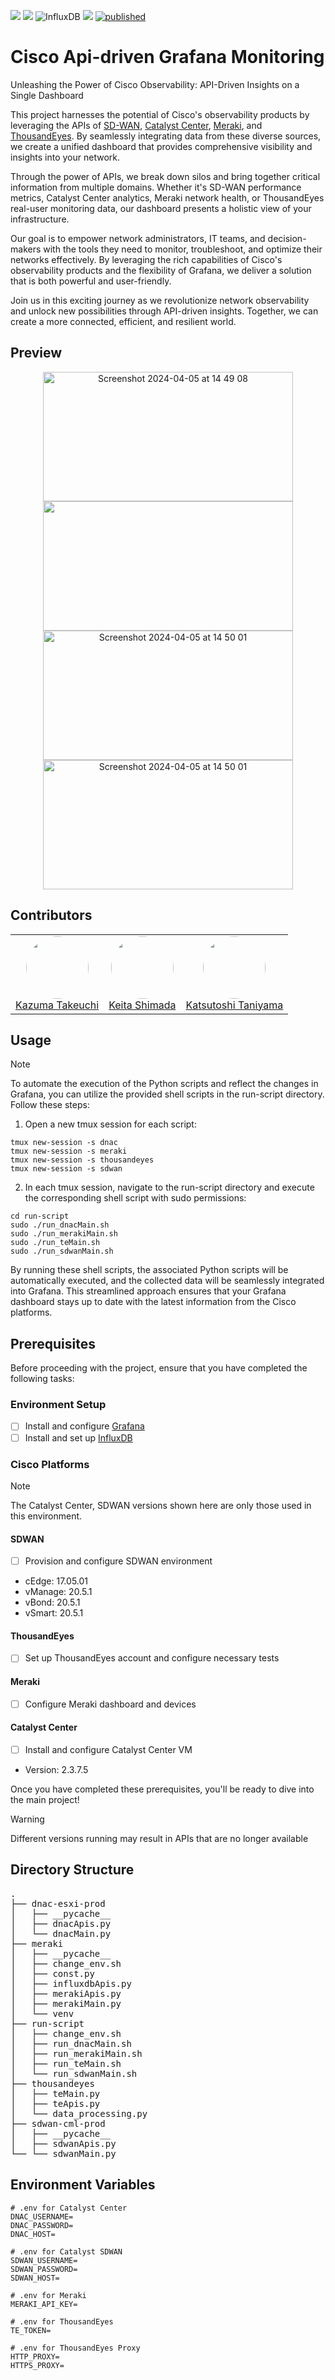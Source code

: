<img src="https://img.shields.io/badge/Cisco-1BA0D7.svg?style=popout&logo=Cisco&logoColor=white"> <img src="https://img.shields.io/badge/-Grafana-F46800.svg?logo=grafana&style=popout"> ![InfluxDB](https://img.shields.io/badge/InfluxDB-22ADF6?style=flat&logo=InfluxDB&logoColor=white) <img src="https://img.shields.io/badge/-Python-3776AB.svg?logo=python&style=popout"> [![published](https://static.production.devnetcloud.com/codeexchange/assets/images/devnet-published.svg)](https://developer.cisco.com/codeexchange/github/repo/kaisero/fireREST)

# Cisco Api-driven Grafana Monitoring
Unleashing the Power of Cisco Observability: API-Driven Insights on a Single Dashboard

This project harnesses the potential of Cisco's observability products by leveraging the APIs of [SD-WAN](https://www.cisco.com/site/us/en/solutions/networking/sdwan/index.html), [Catalyst Center](https://www.cisco.com/site/us/en/products/networking/catalyst-center/index.html), [Meraki](https://meraki.cisco.com/), and [ThousandEyes](https://www.thousandeyes.com/). By seamlessly integrating data from these diverse sources, we create a unified dashboard that provides comprehensive visibility and insights into your network.

Through the power of APIs, we break down silos and bring together critical information from multiple domains. Whether it's SD-WAN performance metrics, Catalyst Center analytics, Meraki network health, or ThousandEyes real-user monitoring data, our dashboard presents a holistic view of your infrastructure.

Our goal is to empower network administrators, IT teams, and decision-makers with the tools they need to monitor, troubleshoot, and optimize their networks effectively. By leveraging the rich capabilities of Cisco's observability products and the flexibility of Grafana, we deliver a solution that is both powerful and user-friendly.

Join us in this exciting journey as we revolutionize network observability and unlock new possibilities through API-driven insights. Together, we can create a more connected, efficient, and resilient world.

## Preview

<p align="center">
  <img width = "400" height = "207" alt="Screenshot 2024-04-05 at 14 49 08" src="https://github.com/uzumal/cisco-api-driven-grafana-monitoring/blob/main/images/preview-1.png?raw=true">
  <img width = "400" height = "207"　alt="Screenshot 2024-04-05 at 14 49 46" src="https://github.com/uzumal/cisco-api-driven-grafana-monitoring/blob/main/images/preview-2.png?raw=true">
  <img width = "400" height = "207" alt="Screenshot 2024-04-05 at 14 50 01" src="https://github.com/uzumal/cisco-api-driven-grafana-monitoring/blob/main/images/preview-3.png?raw=true">
  <img width = "400" height = "207" alt="Screenshot 2024-04-05 at 14 50 01" src="https://github.com/uzumal/cisco-api-driven-grafana-monitoring/blob/main/images/preview-4.png?raw=true">
</p>

## Contributors

<div align = "center">
  <table>
    <tr>
      <td align="center"　style="margin-left: auto; margin-right: auto;">
        <a href="https://github.com/uzumal">
          <img src="https://github.com/uzumal.png" width="100" height="100" style="border-radius:50%">
          <br />
          Kazuma Takeuchi
        </a>
      </td>
      <td align="center">
        <a href="https://github.com/baskei0130">
          <img src="https://github.com/baskei0130.png" width="100" height="100" style="border-radius:50%">
          <br />
          Keita Shimada
        </a>
      </td>
      <td align="center">
        <a href="https://github.com/ktaniyam">
          <img src="https://github.com/ktaniyam.png" width="100" height="100" style="border-radius:50%">
          <br />
          Katsutoshi Taniyama
        </a>
      </td>
    </tr>
  </table>
</div>

## Usage
> [!NOTE]
> To automate the execution of the Python scripts and reflect the changes in Grafana, you can utilize the provided shell scripts in the run-script directory. Follow these steps:
1. Open a new tmux session for each script:

```console
tmux new-session -s dnac
tmux new-session -s meraki
tmux new-session -s thousandeyes
tmux new-session -s sdwan
```

2. In each tmux session, navigate to the run-script directory and execute the corresponding shell script with sudo permissions:

```console
cd run-script
sudo ./run_dnacMain.sh
sudo ./run_merakiMain.sh
sudo ./run_teMain.sh
sudo ./run_sdwanMain.sh
```

By running these shell scripts, the associated Python scripts will be automatically executed, and the collected data will be seamlessly integrated into Grafana. This streamlined approach ensures that your Grafana dashboard stays up to date with the latest information from the Cisco platforms.

## Prerequisites
Before proceeding with the project, ensure that you have completed the following tasks:

### Environment Setup

- [ ] Install and configure [Grafana](https://github.com/grafana/grafana)
- [ ] Install and set up [InfluxDB](https://github.com/influxdata/influxdb)

### Cisco Platforms
> [!NOTE]
> The Catalyst Center, SDWAN versions shown here are only those used in this environment.

#### SDWAN

- [ ] Provision and configure SDWAN environment
- cEdge: 17.05.01
- vManage: 20.5.1
- vBond: 20.5.1
- vSmart: 20.5.1

#### ThousandEyes

- [ ] Set up ThousandEyes account and configure necessary tests

#### Meraki

- [ ] Configure Meraki dashboard and devices

#### Catalyst Center

- [ ] Install and configure Catalyst Center VM
- Version: 2.3.7.5

Once you have completed these prerequisites, you'll be ready to dive into the main project!
> [!WARNING]
> Different versions running may result in APIs that are no longer available

## Directory Structure
<pre>
.
├── dnac-esxi-prod
│   ├── __pycache__
│   ├── dnacApis.py
│   └── dnacMain.py
├── meraki
│   ├── __pycache__
│   ├── change_env.sh
│   ├── const.py
│   ├── influxdbApis.py
│   ├── merakiApis.py
│   ├── merakiMain.py
│   └── venv
├── run-script
│   ├── change_env.sh
│   ├── run_dnacMain.sh
│   ├── run_merakiMain.sh
│   ├── run_teMain.sh
│   └── run_sdwanMain.sh
├── thousandeyes
│   ├── teMain.py
│   ├── teApis.py
│   └── data_processing.py
├── sdwan-cml-prod
│   ├── __pycache__
│   ├── sdwanApis.py
└── └── sdwanMain.py
</pre>

## Environment Variables
```shell
# .env for Catalyst Center 
DNAC_USERNAME=
DNAC_PASSWORD=
DNAC_HOST=

# .env for Catalyst SDWAN
SDWAN_USERNAME=
SDWAN_PASSWORD=
SDWAN_HOST=

# .env for Meraki
MERAKI_API_KEY=

# .env for ThousandEyes
TE_TOKEN=

# .env for ThousandEyes Proxy
HTTP_PROXY=
HTTPS_PROXY=
```
